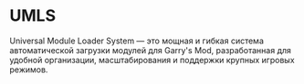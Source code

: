 # UMLS
Universal Module Loader System — это мощная и гибкая система автоматической загрузки модулей для Garry's Mod, разработанная для удобной организации, масштабирования и поддержки крупных игровых режимов.
